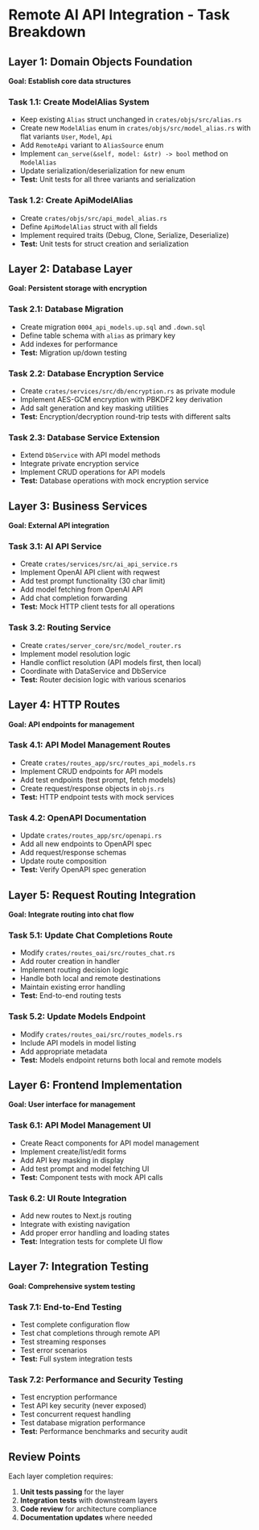 # Remote AI API Integration - Task Breakdown

## Layer 1: Domain Objects Foundation
**Goal: Establish core data structures**

### Task 1.1: Create ModelAlias System
- Keep existing `Alias` struct unchanged in `crates/objs/src/alias.rs`
- Create new `ModelAlias` enum in `crates/objs/src/model_alias.rs` with flat variants `User`, `Model`, `Api`
- Add `RemoteApi` variant to `AliasSource` enum
- Implement `can_serve(&self, model: &str) -> bool` method on `ModelAlias`
- Update serialization/deserialization for new enum
- **Test:** Unit tests for all three variants and serialization

### Task 1.2: Create ApiModelAlias
- Create `crates/objs/src/api_model_alias.rs`
- Define `ApiModelAlias` struct with all fields
- Implement required traits (Debug, Clone, Serialize, Deserialize)
- **Test:** Unit tests for struct creation and serialization

## Layer 2: Database Layer
**Goal: Persistent storage with encryption**

### Task 2.1: Database Migration
- Create migration `0004_api_models.up.sql` and `.down.sql`
- Define table schema with `alias` as primary key
- Add indexes for performance
- **Test:** Migration up/down testing

### Task 2.2: Database Encryption Service
- Create `crates/services/src/db/encryption.rs` as private module
- Implement AES-GCM encryption with PBKDF2 key derivation
- Add salt generation and key masking utilities
- **Test:** Encryption/decryption round-trip tests with different salts

### Task 2.3: Database Service Extension
- Extend `DbService` with API model methods
- Integrate private encryption service
- Implement CRUD operations for API models
- **Test:** Database operations with mock encryption service

## Layer 3: Business Services
**Goal: External API integration**

### Task 3.1: AI API Service
- Create `crates/services/src/ai_api_service.rs`
- Implement OpenAI API client with reqwest
- Add test prompt functionality (30 char limit)
- Add model fetching from OpenAI API
- Add chat completion forwarding
- **Test:** Mock HTTP client tests for all operations

### Task 3.2: Routing Service
- Create `crates/server_core/src/model_router.rs`
- Implement model resolution logic
- Handle conflict resolution (API models first, then local)
- Coordinate with DataService and DbService
- **Test:** Router decision logic with various scenarios

## Layer 4: HTTP Routes
**Goal: API endpoints for management**

### Task 4.1: API Model Management Routes
- Create `crates/routes_app/src/routes_api_models.rs`
- Implement CRUD endpoints for API models
- Add test endpoints (test prompt, fetch models)
- Create request/response objects in `objs.rs`
- **Test:** HTTP endpoint tests with mock services

### Task 4.2: OpenAPI Documentation
- Update `crates/routes_app/src/openapi.rs`
- Add all new endpoints to OpenAPI spec
- Add request/response schemas
- Update route composition
- **Test:** Verify OpenAPI spec generation

## Layer 5: Request Routing Integration
**Goal: Integrate routing into chat flow**

### Task 5.1: Update Chat Completions Route
- Modify `crates/routes_oai/src/routes_chat.rs`
- Add router creation in handler
- Implement routing decision logic
- Handle both local and remote destinations
- Maintain existing error handling
- **Test:** End-to-end routing tests

### Task 5.2: Update Models Endpoint
- Modify `crates/routes_oai/src/routes_models.rs`
- Include API models in model listing
- Add appropriate metadata
- **Test:** Models endpoint returns both local and remote models

## Layer 6: Frontend Implementation
**Goal: User interface for management**

### Task 6.1: API Model Management UI
- Create React components for API model management
- Implement create/list/edit forms
- Add API key masking in display
- Add test prompt and model fetching UI
- **Test:** Component tests with mock API calls

### Task 6.2: UI Route Integration
- Add new routes to Next.js routing
- Integrate with existing navigation
- Add proper error handling and loading states
- **Test:** Integration tests for complete UI flow

## Layer 7: Integration Testing
**Goal: Comprehensive system testing**

### Task 7.1: End-to-End Testing
- Test complete configuration flow
- Test chat completions through remote API
- Test streaming responses
- Test error scenarios
- **Test:** Full system integration tests

### Task 7.2: Performance and Security Testing
- Test encryption performance
- Test API key security (never exposed)
- Test concurrent request handling
- Test database migration performance
- **Test:** Performance benchmarks and security audit

## Review Points

Each layer completion requires:
1. **Unit tests passing** for the layer
2. **Integration tests** with downstream layers
3. **Code review** for architecture compliance
4. **Documentation updates** where needed